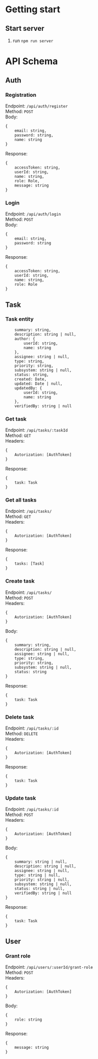 # Getting start
## Start server
1. run `npm run server`

# API Schema
## Auth
### Registration
Endpoint: `/api/auth/register` \
Method: `POST` \
Body: 
```
{
    email: string,
    password: string,
    name: string
}
```
Response:
```
{
    accessToken: string, 
    userId: string, 
    name: string, 
    role: Role, 
    message: string
}
```

### Login
Endpoint: `/api/auth/login` \
Method: `POST` \
Body:
```
{
    email: string,
    password: string
}
```
Response:
```
{
    accessToken: string,
    userId: string,
    name: string,
    role: Role
}
```

## Task
### Task entity
```
    summary: string,
    description: string | null,
    author: {
        userId: string,
        name: string
    },
    assignee: string | null,
    type: string,
    priority: string,
    subsystem: string | null,
    status: string,
    created: Date,
    updated: Date | null,
    updatedBy: {
        userId: string,
        name: string
    },
    verifiedBy: string | null
```

### Get task
Endpoint: `/api/tasks/:taskId` \
Method: `GET` \
Headers:
```
{
    Autorization: [AuthToken]
}
```
Response:
```
{
    task: Task
}
```

### Get all tasks
Endpoint: `/api/tasks/` \
Method: `GET` \
Headers:
```
{
    Autorization: [AuthToken]
}
```
Response:
```
{
    tasks: [Task]
}
```

### Create task
Endpoint: `/api/tasks/` \
Method: `POST` \
Headers:
```
{
    Autorization: [AuthToken]
}
```
Body:
```
{
    summary: string,
    description: string | null,
    assignee: string | null,
    type: string,
    priority: string,
    subsystem: string | null,
    status: string
}
```
Response:
```
{
    task: Task
}
```

### Delete task
Endpoint: `/api/tasks/:id` \
Method: `DELETE` \
Headers:
```
{
    Autorization: [AuthToken]
}
```
Response:
```
{
    task: Task
}
```

### Update task
Endpoint: `/api/tasks/:id` \
Method: `POST` \
Headers:
```
{
    Autorization: [AuthToken]
}
```
Body:
```
{
    summary: string | null,
    description: string | null,
    assignee: string | null,
    type: string | null,
    priority: string | null,
    subsystem: string | null,
    status: string | null,
    verifiedBy: string | null
}
```
Response:
```
{
    task: Task
}
```


## User
### Grant role
Endpoint: `/api/users/:userId/grant-role` \
Method: `POST` \
Headers:
```
{
    Autorization: [AuthToken]
}
```
Body:
```
{
    role: string
}
```
Response:
```
{
    message: string
}
```
